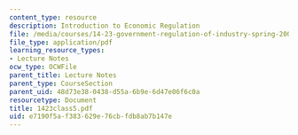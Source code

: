 ```yaml
---
content_type: resource
description: Introduction to Economic Regulation
file: /media/courses/14-23-government-regulation-of-industry-spring-2003/e7190f5af383629e76cbfdb8ab7b147e_1423class5.pdf
file_type: application/pdf
learning_resource_types:
- Lecture Notes
ocw_type: OCWFile
parent_title: Lecture Notes
parent_type: CourseSection
parent_uid: 48d73e38-0438-d55a-6b9e-6d47e06f6c0a
resourcetype: Document
title: 1423class5.pdf
uid: e7190f5a-f383-629e-76cb-fdb8ab7b147e
---
```

